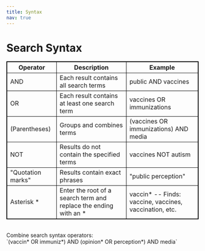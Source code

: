 ```yaml
---
title: Syntax
nav: true
---
```

# Search Syntax
<style>
table, th, td { border: 1px solid black; }
</style>

Operator | Description | Example 
----------------- | ----------- | -------
AND               | Each result contains all search terms | public AND vaccines
OR                | Each result contains at least one search term | vaccines OR immunizations
(Parentheses)     | Groups and combines terms | (vaccines OR immunizations) AND media
NOT               | Results do not contain the specified terms | vaccines NOT autism
"Quotation marks" | Results contain exact phrases | "public perception"
Asterisk *        | Enter the root of a search term and replace the ending with an * | vaccin* -- Finds: vaccine, vaccines, vaccination, etc.

<br>
Combine search syntax operators:<br>
`(vaccin* OR immuniz*) AND (opinion* OR perception*) AND media`
